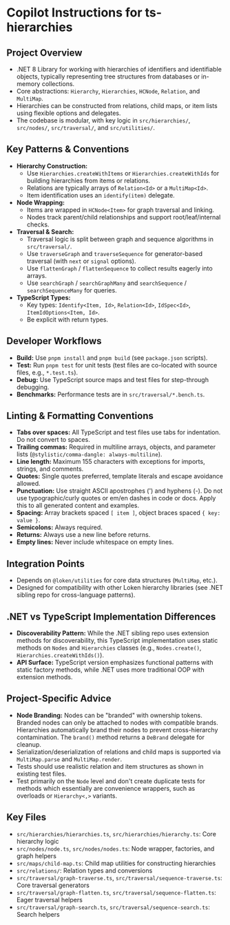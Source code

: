 # Copilot Instructions for ts-hierarchies

## Project Overview
- .NET 8 Library for working with hierarchies of identifiers and identifiable objects, typically representing tree structures from databases or in-memory collections.
- Core abstractions: `Hierarchy`, `Hierarchies`, `HCNode`, `Relation`, and `MultiMap`.
- Hierarchies can be constructed from relations, child maps, or item lists using flexible options and delegates.
- The codebase is modular, with key logic in `src/hierarchies/`, `src/nodes/`, `src/traversal/`, and `src/utilities/`.

## Key Patterns & Conventions
- **Hierarchy Construction:**
  - Use `Hierarchies.createWithItems` or `Hierarchies.createWithIds` for building hierarchies from items or relations.
  - Relations are typically arrays of `Relation<Id>` or a `MultiMap<Id>`.
  - Item identification uses an `identify(item)` delegate.
- **Node Wrapping:**
  - Items are wrapped in `HCNode<Item>` for graph traversal and linking.
  - Nodes track parent/child relationships and support root/leaf/internal checks.
- **Traversal & Search:**
  - Traversal logic is split between graph and sequence algorithms in `src/traversal/`.
  - Use `traverseGraph` and `traverseSequence` for generator-based traversal (with `next` or `signal` options).
  - Use `flattenGraph` / `flattenSequence` to collect results eagerly into arrays.
  - Use `searchGraph` / `searchGraphMany` and `searchSequence` / `searchSequenceMany` for queries.
- **TypeScript Types:**
  - Key types: `Identify<Item, Id>`, `Relation<Id>`, `IdSpec<Id>`, `ItemIdOptions<Item, Id>`.
  - Be explicit with return types.

## Developer Workflows
- **Build:** Use `pnpm install` and `pnpm build` (see `package.json` scripts).
- **Test:** Run `pnpm test` for unit tests (test files are co-located with source files, e.g., `*.test.ts`).
- **Debug:** Use TypeScript source maps and test files for step-through debugging.
- **Benchmarks:** Performance tests are in `src/traversal/*.bench.ts`.

## Linting & Formatting Conventions
- **Tabs over spaces:** All TypeScript and test files use tabs for indentation. Do not convert to spaces.
- **Trailing commas:** Required in multiline arrays, objects, and parameter lists (`@stylistic/comma-dangle: always-multiline`).
- **Line length:** Maximum 155 characters with exceptions for imports, strings, and comments.
- **Quotes:** Single quotes preferred, template literals and escape avoidance allowed.
- **Punctuation:** Use straight ASCII apostrophes (') and hyphens (-). Do not use typographic/curly quotes or em/en dashes in code or docs. Apply this to all generated content and examples.
- **Spacing:** Array brackets spaced `[ item ]`, object braces spaced `{ key: value }`.
- **Semicolons:** Always required.
- **Returns:** Always use a new line before returns.
- **Empty lines:** Never include whitespace on empty lines.

## Integration Points
- Depends on `@loken/utilities` for core data structures (`MultiMap`, etc.).
- Designed for compatibility with other Loken hierarchy libraries (see .NET sibling repo for cross-language patterns).

## .NET vs TypeScript Implementation Differences
- **Discoverability Pattern:** While the .NET sibling repo uses extension methods for discoverability, this TypeScript implementation uses static methods on `Nodes` and `Hierarchies` classes (e.g., `Nodes.create()`, `Hierarchies.createWithIds()`).
- **API Surface:** TypeScript version emphasizes functional patterns with static factory methods, while .NET uses more traditional OOP with extension methods.

## Project-Specific Advice
- **Node Branding:** Nodes can be "branded" with ownership tokens. Branded nodes can only be attached to nodes with compatible brands. Hierarchies automatically brand their nodes to prevent cross-hierarchy contamination. The `brand()` method returns a `DeBrand` delegate for cleanup.
- Serialization/deserialization of relations and child maps is supported via `MultiMap.parse` and `MultiMap.render`.
- Tests should use realistic relation and item structures as shown in existing test files.
- Test primarily on the `Node` level and don't create duplicate tests for methods which essentially are convenience wrappers, such as overloads or `Hierarchy<,>` variants.

## Key Files
- `src/hierarchies/hierarchies.ts`, `src/hierarchies/hierarchy.ts`: Core hierarchy logic
- `src/nodes/node.ts`, `src/nodes/nodes.ts`: Node wrapper, factories, and graph helpers
- `src/maps/child-map.ts`: Child map utilities for constructing hierarchies
- `src/relations/`: Relation types and conversions
- `src/traversal/graph-traverse.ts`, `src/traversal/sequence-traverse.ts`: Core traversal generators
- `src/traversal/graph-flatten.ts`, `src/traversal/sequence-flatten.ts`: Eager traversal helpers
- `src/traversal/graph-search.ts`, `src/traversal/sequence-search.ts`: Search helpers
